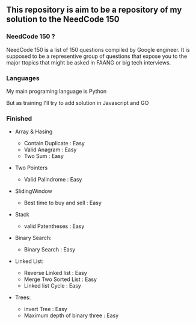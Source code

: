 ## This repository is aim to be a repository of my solution to the NeedCode 150

### NeedCode 150 ?

NeedCode 150 is a list of 150 questions compiled by Google engineer. It is supposed to be a
representive group of questions that expose you to the major ttopics that might be asked in FAANG
or big tech interviews.

### Languages

My main programing language is Python

But as training I'll try to add solution in Javascript and GO

### Finished

- Array & Hasing

  - Contain Duplicate : Easy
  - Valid Anagram : Easy
  - Two Sum : Easy

- Two Pointers

  - Valid Palindrome : Easy

- SlidingWindow

  - Best time to buy and sell : Easy

- Stack

  - valid Patentheses : Easy

- Binary Search:

  - Binary Search : Easy

- Linked List:
  - Reverse Linked list : Easy
  - Merge Two Sorted List : Easy
  - Linked list Cycle : Easy 

- Trees:
  - invert Tree : Easy
  - Maximum depth of binary three : Easy